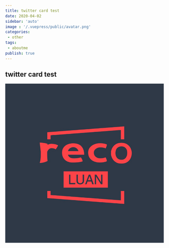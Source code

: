 ```yaml
---
title: twitter card test
date: 2020-04-02
sidebar: 'auto'
image : '/.vuepress/public/avatar.png'
categories:
 - other
tags:
 - aboutme
publish: true
---
```



## twitter card test
![avatar.png](../../.vuepress/public/avatar.png)